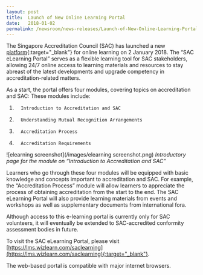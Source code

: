```yaml
---
layout: post
title:  Launch of New Online Learning Portal
date:   2018-01-02
permalink: /newsroom/news-releases/Launch-of-New-Online-Learning-Portal
---
```


The Singapore Accreditation Council (SAC) has launched a new [platform](https://lms.wizlearn.com/saclearning){:target="_blank"} for online learning on 2 January 2018. The “SAC eLearning Portal” serves as a flexible learning tool for SAC stakeholders, allowing 24/7 online access to learning materials and resources to stay abreast of the latest developments and upgrade competency in accreditation-related matters.
 
As a start, the portal offers four modules, covering topics on accreditation and SAC:
These modules include:
1.       Introduction to Accreditation and SAC
2.       Understanding Mutual Recognition Arrangements
3.       Accreditation Process
4.       Accreditation Requirements

![elearning screenshot](/images/elearning screenshot.png)
*Introductory page for the module on “Introduction to Accreditation and SAC”*

Learners who go through these four modules will be equipped with basic knowledge and concepts important to accreditation and SAC. For example, the “Accreditation Process” module will allow learners to appreciate the process of obtaining accreditation from the start to the end. The SAC eLearning Portal will also provide learning materials from events and workshops as well as supplementary documents from international fora.
 
Although access to this e-learning portal is currently only for SAC volunteers, it will eventually be extended to SAC-accredited conformity assessment bodies in future.
 
To visit the SAC eLearning Portal, please visit [https://lms.wizlearn.com/saclearning](https://lms.wizlearn.com/saclearning){:target="_blank"}.
 
The web-based portal is compatible with major internet browsers.
